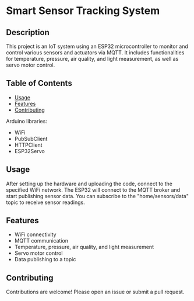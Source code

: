 # Smart Sensor Tracking System
## Description
This project is an IoT system using an ESP32 microcontroller to monitor and control various sensors and actuators via MQTT. It includes functionalities for temperature, pressure, air quality, and light measurement, as well as servo motor control.

## Table of Contents
- [Usage](#usage)
- [Features](#features)
- [Contributing](#contributing)


Arduino libraries:
- WiFi
- PubSubClient
- HTTPClient
- ESP32Servo

## Usage
After setting up the hardware and uploading the code, connect to the specified WiFi network. The ESP32 will connect to the MQTT broker and start publishing sensor data. You can subscribe to the "home/sensors/data" topic to receive sensor readings. 

## Features
- WiFi connectivity
- MQTT communication
- Temperature, pressure, air quality, and light measurement
- Servo motor control
- Data publishing to a topic

## Contributing
Contributions are welcome! Please open an issue or submit a pull request.

